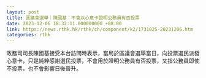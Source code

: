 ```yaml
---
layout: post
title: 區議會選舉｜陳國基：不會以心意卡證明公務員有否投票
date: 2023-12-06 18:32:11.000000000 +08:00
link: https://news.rthk.hk/rthk/ch/component/k2/1731025-20231206.htm
categories: rthk
---
```


政務司司長陳國基接受本台訪問時表示，當局於區議會選舉當日，向投票選民派發心意卡，只是純粹感謝選民投票，不會用於證明公務員有否投票，又指公務員即使不投票，也不會影響日後晉升。
